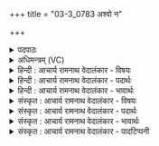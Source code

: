 +++
title = "03-3_0783 अश्वो न"

+++
<details><summary>पदपाठः</summary>

अ꣡श्वः꣢꣯। न। च꣣क्रदः। वृ꣡षा꣢꣯। सम्। गाः। इ꣣न्दो। स꣢म्। अ꣡र्व꣢꣯तः। वि। नः꣣। राये꣢। दु꣡रः꣢꣯। वृ꣣धि। ७८३।
</details>

<details><summary>अधिमन्त्रम् (VC)</summary>

- पवमानः सोमः
- कश्यपो मारीचः
- गायत्री
- षड्जः
</details>

<details><summary>हिन्दी : आचार्य रामनाथ वेदालंकार - विषयः</summary>

अगले मन्त्र में पुनः परमात्मा,आचार्य और राजा को सम्बोधन है।
</details>

<details><summary>हिन्दी : आचार्य रामनाथ वेदालंकार - पदार्थः</summary>

पदार्थान्वय -  हे पवमान सोम अर्थात् पवित्रताप्रदायक जगदीश्वर, आचार्य और राजन् ! (वृषा) धर्म, अर्थ, काम और मोक्ष की वर्षा करनेवाले आप (अश्वः न) फैले हुए बादल के समान (चक्रदः) शब्द करते हो। हे (इन्दो) तेजस्विन् ! आप (गाः) गौओं, भूमियों और वेदवाणियों को (सम्) हमें संप्राप्त कराओ। (अर्वतः) घोड़ों, बलों और प्राणों को (सम्) संप्राप्त कराओ और (नः) हमारी (राये) ऐश्वर्यप्राप्ति के लिए (दुरः) द्वारों को (विवृधि) खोल दो ॥३॥ इस मन्त्र में उपमालङ्कार तथा अर्थश्लेष है ॥३॥
</details>

<details><summary>हिन्दी : आचार्य रामनाथ वेदालंकार - भावार्थः</summary>

भावार्थ -  जगदीश्वर सबके हृदय में स्थित हुआ सत्प्रेरणा देता है, आचार्य विद्यागृह में स्थित हुआ शिष्यों को उपदेश करता है और राजा राष्ट्र में स्थित हुआ राजनियमों को उद्घोषित करता है। वे सभी यथायोग्य दीर्घायुष्य, प्राण, प्रजा, पशु, कीर्ति, धन, ब्रह्मवर्चस आदि प्रदान करते और रास्ते से विघ्न-बाधाओं को दूर करते हैं ॥३॥
</details>

<details><summary>संस्कृत : आचार्य रामनाथ वेदालंकार - विषयः</summary>

अथ पुनरपि परमात्मानमाचार्यं नृपतिं च सम्बोधयति।
</details>

<details><summary>संस्कृत : आचार्य रामनाथ वेदालंकार - पदार्थः</summary>

पदार्थान्वय -  हे पवमान सोम पावक जगदीश्वर, आचार्य नृपते च ! (वृषा) धर्मार्थकाममोक्षाणां वर्षकः त्वम् (अश्वः२ न) पर्जन्यः इव (चक्रदः) क्रन्दसि। [क्रद आह्वाने रोदने च, अनिदितोऽपि पठ्यते। क्रदति—क्रदयति। लुङि ‘अचक्रदः’। अडभावश्छान्दसः। लडर्थे लुङ्।] हे (इन्दो) तेजस्विन्। त्वम् (गाः) धेनूः, पृथिवीः, वेदवाचश्च (सम्) संगमय, (अर्वतः) अश्वान् बलानि प्राणांश्च (सम्) संगमय। किञ्च, (नः) अस्माकम् (राये) ऐश्वर्यप्राप्तये (दुरः) द्वाराणि (वि वृधि) अपावृणु, उद्घाटय, ऐश्वर्यप्राप्तौ ये विघ्नाः सन्ति तान् दूरीकुरु इत्यर्थः। [विपूर्वाद् वृञ् वरणे धातोः ‘बहुलं छन्दसि’ अ० २।४।७३ इति श्नोर्लुक् ‘श्रुशृणुपृकृवृभ्यश्छन्दसि’ अ० ६।४।१०२ इति हेर्धिः] ॥३॥ अत्रोपमालङ्कारोऽर्थश्लेषश्च ॥३॥
</details>

<details><summary>संस्कृत : आचार्य रामनाथ वेदालंकार - भावार्थः</summary>

भावार्थ -  जगदीश्वरः सर्वेषां हृद्देशे तिष्ठन् क्रन्दति सत्प्रेरणां ददाति, आचार्यो विद्यागृहे तिष्ठन् शिष्यानुपदिशति, नृपतिश्च राष्ट्रे तिष्ठन् राजनियमानुद्घोषयति। ते सर्वेऽपि यथायोग्यं दीर्घायुष्यप्राणप्रजापशुकीर्तिद्रविणब्रह्मवर्चसादिकं प्रयच्छन्ति, मार्गाद् विघ्नबाधाश्च निराकुर्वन्ति ॥३॥
</details>

<details><summary>संस्कृत : आचार्य रामनाथ वेदालंकार - पादटिप्पनी</summary>

टिप्पनी -   १. ऋ० ९।६४।३। २. ‘प्र पि॑न्वत॒ वृष्णो॒ अश्व॑स्य॒ धाराः॑ (ऋ० ५।८३।६)’ इति प्रामाण्यादश्वः पर्जन्यः।
</details>